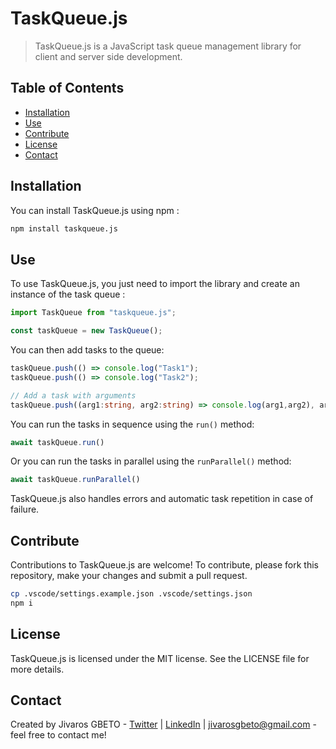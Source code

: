 # TaskQueue.js
> TaskQueue.js is a JavaScript task queue management library for client and server side development.


## Table of Contents
* [Installation](#installation)
* [Use](#use)
* [Contribute](#contribute)
* [License](#license)
* [Contact](#contact)


## Installation
You can install TaskQueue.js using npm :
```sh
npm install taskqueue.js
```


## Use
To use TaskQueue.js, you just need to import the library and create an instance of the task queue :
```ts
import TaskQueue from "taskqueue.js";

const taskQueue = new TaskQueue();
```
You can then add tasks to the queue:
```ts
taskQueue.push(() => console.log("Task1");
taskQueue.push(() => console.log("Task2");

// Add a task with arguments
taskQueue.push((arg1:string, arg2:string) => console.log(arg1,arg2), arg1, arg2);
```
You can run the tasks in sequence using the `run()` method:
```ts
await taskQueue.run()
```
Or you can run the tasks in parallel using the `runParallel()` method:
```ts
await taskQueue.runParallel()
```
TaskQueue.js also handles errors and automatic task repetition in case of failure.

## Contribute
Contributions to TaskQueue.js are welcome! To contribute, please fork this repository, make your changes and submit a pull request.
```sh
cp .vscode/settings.example.json .vscode/settings.json
npm i
```



## License
TaskQueue.js is licensed under the MIT license. See the LICENSE file for more details.


## Contact
Created by Jivaros GBETO - [Twitter](https://twitter.com/JivarosG) | [LinkedIn](https://www.linkedin.com/in/jivaros-gbeto/) | jivarosgbeto@gmail.com - feel free to contact me!
